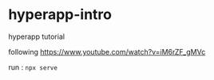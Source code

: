 # hyperapp-intro
hyperapp tutorial

following https://www.youtube.com/watch?v=iM6rZF_gMVc

run : `npx serve`
